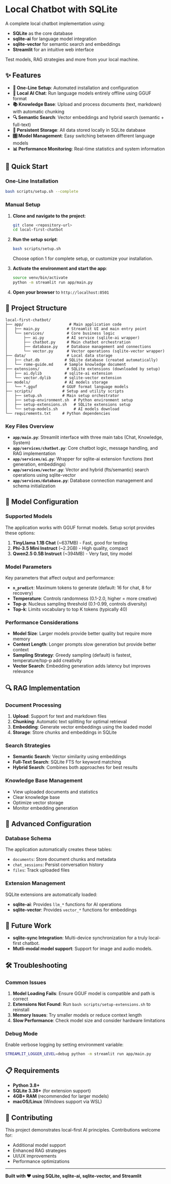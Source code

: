 # Local Chatbot with SQLite

A complete local chatbot implementation using:
- **SQLite** as the core database
- **sqlite-ai** for language model integration
- **sqlite-vector** for semantic search and embeddings
- **Streamlit** for an intuitive web interface

Test models, RAG strategies and more from your local machine.

## ✨ Features

- **🔧 One-Line Setup**: Automated installation and configuration
- **🤖 Local AI Chat**: Run language models entirely offline using GGUF format
- **📚 Knowledge Base**: Upload and process documents (text, markdown) with automatic chunking
- **🔍 Semantic Search**: Vector embeddings and hybrid search (semantic + full-text)
- **💾 Persistent Storage**: All data stored locally in SQLite database
- **🎛️ Model Management**: Easy switching between different language models
- **📊 Performance Monitoring**: Real-time statistics and system information

## 🚀 Quick Start

### One-Line Installation

```bash
bash scripts/setup.sh --complete
```

### Manual Setup

1. **Clone and navigate to the project**:
   ```bash
   git clone <repository-url>
   cd local-first-chatbot
   ```

2. **Run the setup script**:
   ```bash
   bash scripts/setup.sh
   ```
   Choose option 1 for complete setup, or customize your installation.

3. **Activate the environment and start the app**:
   ```bash
   source venv/bin/activate
   python -m streamlit run app/main.py
   ```

4. **Open your browser** to `http://localhost:8501`

## 📁 Project Structure

```
local-first-chatbot/
├── app/                    # Main application code
│   ├── main.py            # Streamlit UI and main entry point
│   └── services/          # Core business logic
│       ├── ai.py          # AI service (sqlite-ai wrapper)
│       ├── chatbot.py     # Main chatbot orchestration
│       ├── database.py    # Database management and connections
│       └── vector.py      # Vector operations (sqlite-vector wrapper)
├── data/                  # Local data storage
│   ├── chat.db           # SQLite database (created automatically)
│   └── rome-guide.md     # Sample knowledge document
├── extensions/            # SQLite extensions (downloaded by setup)
│   ├── ai.dylib          # sqlite-ai extension
│   └── vector.dylib      # sqlite-vector extension
├── models/               # AI models storage
│   └── *.gguf           # GGUF format language models
├── scripts/             # Setup and utility scripts
│   ├── setup.sh         # Main setup orchestrator
│   ├── setup-environment.sh  # Python environment setup
│   ├── setup-extensions.sh   # SQLite extensions setup
│   └── setup-models.sh       # AI models download
└── requirements.txt     # Python dependencies
```

### Key Files Overview

- **`app/main.py`**: Streamlit interface with three main tabs (Chat, Knowledge, System)
- **`app/services/chatbot.py`**: Core chatbot logic, message handling, and RAG implementation
- **`app/services/ai.py`**: Wrapper for sqlite-ai extension functions (text generation, embeddings)
- **`app/services/vector.py`**: Vector and hybrid (fts/semantic) search operations using sqlite-vector
- **`app/services/database.py`**: Database connection management and schema initialization

## 🧠 Model Configuration

### Supported Models

The application works with GGUF format models. Setup script provides these options:

1. **TinyLlama 1.1B Chat** (~637MB) - Fast, good for testing
2. **Phi-3.5 Mini Instruct** (~2.2GB) - High quality, compact
3. **Qwen2.5 0.5B Instruct** (~394MB) - Very fast, tiny model

### Model Parameters

Key parameters that affect output and performance:

- **`n_predict`**: Maximum tokens to generate (default: 16 for chat, 8 for recovery)
- **Temperature**: Controls randomness (0.1-2.0, higher = more creative)
- **Top-p**: Nucleus sampling threshold (0.1-0.99, controls diversity)
- **Top-k**: Limits vocabulary to top K tokens (typically 40)

### Performance Considerations

- **Model Size**: Larger models provide better quality but require more memory
- **Context Length**: Longer prompts slow generation but provide better context
- **Sampling Strategy**: Greedy sampling (default) is fastest, temperature/top-p add creativity
- **Vector Search**: Embedding generation adds latency but improves relevance

## 🔍 RAG Implementation

### Document Processing

1. **Upload**: Support for text and markdown files
2. **Chunking**: Automatic text splitting for optimal retrieval
3. **Embedding**: Generate vector embeddings using the loaded model
4. **Storage**: Store chunks and embeddings in SQLite

### Search Strategies

- **Semantic Search**: Vector similarity using embeddings
- **Full-Text Search**: SQLite FTS for keyword matching
- **Hybrid Search**: Combines both approaches for best results

### Knowledge Base Management

- View uploaded documents and statistics
- Clear knowledge base
- Optimize vector storage
- Monitor embedding generation

## 🔧 Advanced Configuration

### Database Schema

The application automatically creates these tables:
- `documents`: Store document chunks and metadata
- `chat_sessions`: Persist conversation history
- `files`: Track uploaded files

### Extension Management

SQLite extensions are automatically loaded:
- **sqlite-ai**: Provides `llm_*` functions for AI operations
- **sqlite-vector**: Provides `vector_*` functions for embeddings

## 🚧 Future Work

- **sqlite-sync Integration**: Multi-device synchronization for a truly local-first chatbot.
- **Mutli-modal model support**: Support for image and audio models.

## 🛠️ Troubleshooting

### Common Issues

1. **Model Loading Fails**: Ensure GGUF model is compatible and path is correct
2. **Extensions Not Found**: Run `bash scripts/setup-extensions.sh` to reinstall
3. **Memory Issues**: Try smaller models or reduce context length
4. **Slow Performance**: Check model size and consider hardware limitations

### Debug Mode

Enable verbose logging by setting environment variable:
```bash
STREAMLIT_LOGGER_LEVEL=debug python -m streamlit run app/main.py
```

## 📋 Requirements

- **Python 3.8+**
- **SQLite 3.38+** (for extension support)
- **4GB+ RAM** (recommended for larger models)
- **macOS/Linux** (Windows support via WSL)

## 🤝 Contributing

This project demonstrates local-first AI principles. Contributions welcome for:
- Additional model support
- Enhanced RAG strategies
- UI/UX improvements
- Performance optimizations

---

**Built with ❤️ using SQLite, sqlite-ai, sqlite-vector, and Streamlit**
